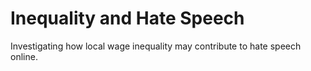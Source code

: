 # Inequality and Hate Speech
 Investigating how local wage inequality may contribute to hate speech online.

